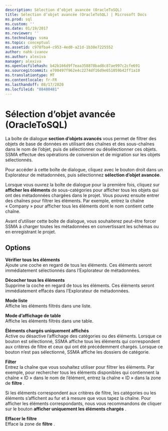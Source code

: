 ```yaml
---
description: Sélection d’objet avancée (OracleToSQL)
title: Sélection d’objet avancée (OracleToSQL) | Microsoft Docs
ms.prod: sql
ms.custom: ''
ms.date: 01/19/2017
ms.reviewer: ''
ms.technology: ssma
ms.topic: conceptual
ms.assetid: c978fba4-c953-4ed0-a21d-1b38e7225552
author: nahk-ivanov
ms.author: alexiva
manager: alexiva
ms.openlocfilehash: b42b166d9f7eaa358878bad8c87ae997c2cfe691
ms.sourcegitcommit: e700497f962e4c2274df16d9e651059b42ff1a10
ms.translationtype: MT
ms.contentlocale: fr-FR
ms.lasthandoff: 08/17/2020
ms.locfileid: "88480481"
---
```

# <a name="advanced-object-selection--oracletosql"></a>Sélection d’objet avancée (OracleToSQL)
La boîte de dialogue **section d’objets avancés** vous permet de filtrer des objets de base de données en utilisant des chaînes et des sous-chaînes dans le nom de l’objet, puis de sélectionner ou désélectionner ces objets. SSMA effectue des opérations de conversion et de migration sur les objets sélectionnés.  
  
Pour accéder à cette boîte de dialogue, cliquez avec le bouton droit dans un Explorateur de métadonnées, puis sélectionnez **sélection d’objet avancée**.  
  
Lorsque vous ouvrez la boîte de dialogue pour la première fois, cliquez sur **afficher les éléments** de sous-catégories pour afficher tous les objets qui ont des métadonnées chargées dans le projet. Vous pouvez ensuite entrer des chaînes pour filtrer les éléments. Par exemple, entrez la chaîne « Company » pour afficher tous les éléments dont le nom contient cette chaîne.  
  
Avant d’utiliser cette boîte de dialogue, vous souhaiterez peut-être forcer SSMA à charger toutes les métadonnées en convertissant les schémas ou en enregistrant le projet.  
  
## <a name="options"></a>Options  
**Vérifier tous les éléments**  
Ajoute une coche en regard de tous les éléments. Ces éléments seront immédiatement sélectionnés dans l’Explorateur de métadonnées.  
  
**Décocher tous les éléments**  
Supprime la coche en regard de tous les éléments. Ces éléments seront immédiatement effacés dans l’Explorateur de métadonnées.  
  
**Mode liste**  
Affiche les éléments filtrés dans une liste.  
  
**Mode d’affichage de table**  
Affiche les éléments filtrés dans une table.  
  
**Éléments chargés uniquement affichés**  
Active ou désactive l’affichage des catégories ou des éléments. Lorsque ce bouton est sélectionné, SSMA affiche tous les éléments qui correspondent aux critères de filtre et ceux qui ont été précédemment chargés. Lorsque ce bouton n’est pas sélectionné, SSMA affiche les dossiers de catégorie.  
  
**Filter**  
Entrez la chaîne que vous souhaitez utiliser pour filtrer les éléments. Par exemple, pour rechercher tous les éléments disponibles qui contiennent la chaîne « ID » dans le nom de l’élément, entrez la chaîne « ID » dans la zone de **filtre** .  
  
Si les éléments correspondent aux critères de filtre, les catégories ou les éléments s’affichent au fur et à mesure que vous tapez la chaîne. Pour afficher les éléments correspondants, nous vous recommandons de cliquer sur le bouton **afficher uniquement les éléments chargés** .  
  
**Effacer le filtre**  
Efface la zone de **filtre** .  
  
